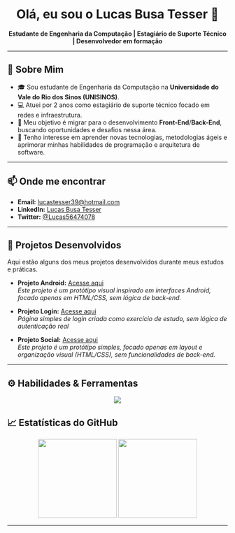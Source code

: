 <h1 align="center">Olá, eu sou o Lucas Busa Tesser 👋</h1>

<p align="center">
  <strong>Estudante de Engenharia da Computação | Estagiário de Suporte Técnico | Desenvolvedor em formação</strong>
</p>

---

## 🧭 Sobre Mim
- 🎓 Sou estudante de Engenharia da Computação na **Universidade do Vale do Rio dos Sinos (UNISINOS)**.
- 💻 Atuei por 2 anos como estagiário de suporte técnico focado em redes e infraestrutura.
- 🚀 Meu objetivo é migrar para o desenvolvimento **Front-End**/**Back-End**, buscando oportunidades e desafios nessa área.
- 🎯 Tenho interesse em aprender novas tecnologias, metodologias ágeis e aprimorar minhas habilidades de programação e arquitetura de software.

---

## 📫 Onde me encontrar
- **Email:** [lucastesser39@hotmail.com](mailto:lucastesser39@hotmail.com)
- **LinkedIn:** [Lucas Busa Tesser](https://www.linkedin.com/in/SEU_LINK_AQUI)
- **Twitter:** [@Lucas56474078](https://twitter.com/Lucas56474078)

---

## 💼 Projetos Desenvolvidos

Aqui estão alguns dos meus projetos desenvolvidos durante meus estudos e práticas.  

- **Projeto Android:** [Acesse aqui](https://tesserlucas.github.io/projeto-android)  
  *Este projeto é um protótipo visual inspirado em interfaces Android, focado apenas em HTML/CSS, sem lógica de back-end.*
  
- **Projeto Login:** [Acesse aqui](https://tesserlucas.github.io/projeto-login/)  
  *Página simples de login criada como exercício de estudo, sem lógica de autenticação real*
  
- **Projeto Social:** [Acesse aqui](https://tesserlucas.github.io/projeto-social/)  
  *Este projeto é um protótipo simples, focado apenas em layout e organização visual (HTML/CSS), sem funcionalidades de back-end.*

---

## ⚙️ Habilidades & Ferramentas

<div align="center">
  <img src="https://skillicons.dev/icons?i=vscode,git,github,html,css,figma,python,pycharm,javascript,nodejs,wordpress,windows,notion,mysql" />
</div>

## 📈 Estatísticas do GitHub

<div align="center">
  <img height="180em" src="https://github-readme-stats.vercel.app/api?username=tesserlucas&show_icons=true&theme=react&include_all_commits=true&count_private=true"/>
  <img height="180em" src="https://github-readme-stats.vercel.app/api/top-langs/?username=tesserlucas&layout=compact&langs_count=7&theme=react"/>
</div>

---

<!-- Dicas adicionais:
- Ajuste o link do seu LinkedIn para o seu perfil público.
- Inclua mais detalhes sobre projetos individuais se quiser destacar suas tecnologias ou desafios específicos.
- Considere adicionar badges para linguagens e tecnologias, algo como: [![JavaScript](https://img.shields.io/badge/-JavaScript-F7DF1E?style=flat&logo=javascript&logoColor=black)](https://developer.mozilla.org/pt-BR/docs/Web/JavaScript)
- Atualize regularmente conforme aprender novas tecnologias ou lançar novos projetos.
-->
